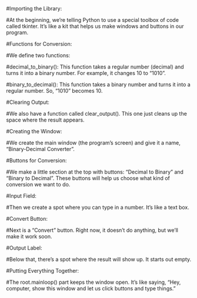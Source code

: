 #Importing the Library:

#At the beginning, we’re telling Python to use a special toolbox of code called tkinter. It’s like a kit that helps us make windows and buttons in our program.

#Functions for Conversion:

#We define two functions:

#decimal_to_binary(): This function takes a regular number (decimal) and turns it into a binary number. For example, it changes 10 to “1010”.

#binary_to_decimal(): This function takes a binary number and turns it into a regular number. So, “1010” becomes 10.

#Clearing Output:

#We also have a function called clear_output(). This one just cleans up the space where the result appears.

#Creating the Window:

#We create the main window (the program’s screen) and give it a name, “Binary-Decimal Converter”.

#Buttons for Conversion:

#We make a little section at the top with buttons: “Decimal to Binary” and “Binary to Decimal”. These buttons will help us choose what kind of conversion we want to do.

#Input Field:

#Then we create a spot where you can type in a number. It’s like a text box.

#Convert Button:

#Next is a “Convert” button. Right now, it doesn’t do anything, but we’ll make it work soon.

#Output Label:

#Below that, there’s a spot where the result will show up. It starts out empty.

#Putting Everything Together:

#The root.mainloop() part keeps the window open. It’s like saying, “Hey, computer, show this window and let us click buttons and type things.”
